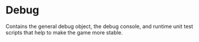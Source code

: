# Debug

Contains the general debug object, the debug console, and runtime unit test scripts that help to make the game more stable.